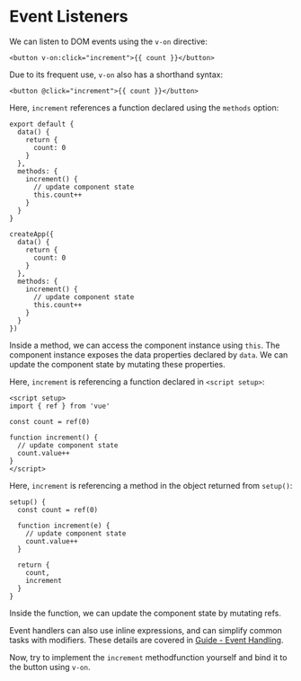 # Event Listeners

We can listen to DOM events using the `v-on` directive:

```vue-html
<button v-on:click="increment">{{ count }}</button>
```

Due to its frequent use, `v-on` also has a shorthand syntax:

```vue-html
<button @click="increment">{{ count }}</button>
```

<div class="class-mode">

Here, `increment` references a function declared using the `methods` option:

<div class="sfc">

```js{7-12}
export default {
  data() {
    return {
      count: 0
    }
  },
  methods: {
    increment() {
      // update component state
      this.count++
    }
  }
}
```

</div>
<div class="html">

```js{7-12}
createApp({
  data() {
    return {
      count: 0
    }
  },
  methods: {
    increment() {
      // update component state
      this.count++
    }
  }
})
```

</div>

Inside a method, we can access the component instance using `this`. The component instance exposes the data properties declared by `data`. We can update the component state by mutating these properties.

</div>

<div class="composition-api">

<div class="sfc">

Here, `increment` is referencing a function declared in `<script setup>`:

```vue{6-9}
<script setup>
import { ref } from 'vue'

const count = ref(0)

function increment() {
  // update component state
  count.value++
}
</script>
```

</div>

<div class="html">

Here, `increment` is referencing a method in the object returned from `setup()`:

```js{$}
setup() {
  const count = ref(0)

  function increment(e) {
    // update component state
    count.value++
  }

  return {
    count,
    increment
  }
}
```

</div>

Inside the function, we can update the component state by mutating refs.

</div>

Event handlers can also use inline expressions, and can simplify common tasks with modifiers. These details are covered in <a target="_blank" href="/guide/essentials/event-handling.html">Guide - Event Handling</a>.

Now, try to implement the `increment` <span class="class-mode">method</span><span class="composition-api">function</span> yourself and bind it to the button using `v-on`.
